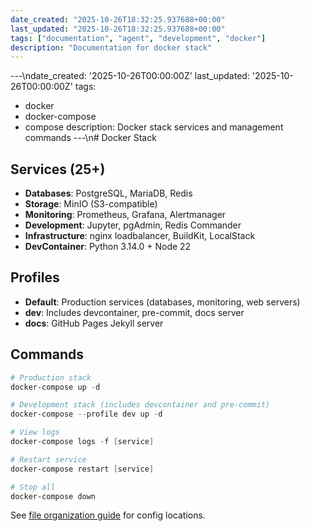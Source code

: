 ```yaml
---
date_created: "2025-10-26T18:32:25.937688+00:00"
last_updated: "2025-10-26T18:32:25.937688+00:00"
tags: ["documentation", "agent", "development", "docker"]
description: "Documentation for docker stack"
---
```


---\ndate_created: '2025-10-26T00:00:00Z'
last_updated: '2025-10-26T00:00:00Z'
tags:

- docker
- docker-compose
- compose
  description: Docker stack services and management commands
  ---\n# Docker Stack

## Services (25+)

- **Databases**: PostgreSQL, MariaDB, Redis
- **Storage**: MinIO (S3-compatible)
- **Monitoring**: Prometheus, Grafana, Alertmanager
- **Development**: Jupyter, pgAdmin, Redis Commander
- **Infrastructure**: nginx loadbalancer, BuildKit, LocalStack
- **DevContainer**: Python 3.14.0 + Node 22

## Profiles

- **Default**: Production services (databases, monitoring, web servers)
- **dev**: Includes devcontainer, pre-commit, docs server
- **docs**: GitHub Pages Jekyll server

## Commands

```powershell
# Production stack
docker-compose up -d

# Development stack (includes devcontainer and pre-commit)
docker-compose --profile dev up -d

# View logs
docker-compose logs -f [service]

# Restart service
docker-compose restart [service]

# Stop all
docker-compose down
```

See [file organization guide](file-organization.md) for config locations.
